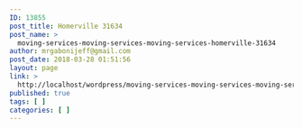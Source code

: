 ```yaml
---
ID: 13855
post_title: Homerville 31634
post_name: >
  moving-services-moving-services-moving-services-homerville-31634
author: mrgabonijeff@gmail.com
post_date: 2018-03-28 01:51:56
layout: page
link: >
  http://localhost/wordpress/moving-services-moving-services-moving-services-homerville-31634/
published: true
tags: [ ]
categories: [ ]
---
```

